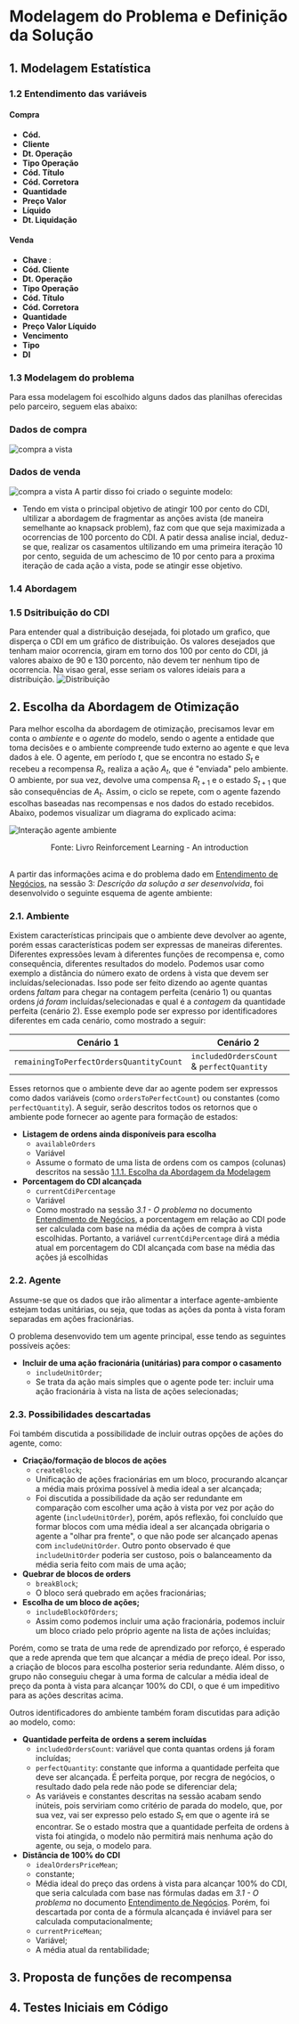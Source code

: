 # Modelagem do Problema e Definição da Solução

## 1. Modelagem Estatística
### 1.2 Entendimento das variáveis
#### Compra
- **Cód.** 
- **Cliente** 
- **Dt. Operação** 	
- **Tipo Operação**	
- **Cód. Título**	
- **Cód. Corretora**	
- **Quantidade**	
- **Preço	Valor** 
- **Líquido**
- **Dt. Liquidação**

#### Venda 
- **Chave** :
- **Cód. Cliente**	
- **Dt. Operação**	
- **Tipo Operação**	
- **Cód. Título**	
- **Cód. Corretora**	
- **Quantidade**	
- **Preço	Valor Líquido**	
- **Vencimento**	
- **Tipo**	
- **DI**

### 1.3 Modelagem do problema
Para essa modelagem foi escolhido alguns dados das planilhas oferecidas pelo parceiro, seguem elas abaixo:
### Dados de compra
![compra  a vista](./img/modelagem-estatistica/compra.png)
### Dados de venda
![compra  a vista](./img/modelagem-estatistica/venda.png)
A partir disso foi criado o seguinte modelo:
- Tendo em vista o principal objetivo de atingir 100 por cento do CDI, ultilizar a abordagem de fragmentar as anções avista (de maneira semelhante ao knapsack problem), faz com que que seja maximizada a ocorrencias de 100 porcento do CDI. A patir dessa analise incial, deduz-se que, realizar os casamentos ultilizando em uma primeira iteração 10 por cento, seguida de um achescimo de 10 por cento para a proxima iteração de cada ação a vista, pode se atingir esse objetivo.

### 1.4 Abordagem
### 1.5 Dsitribuição do CDI 
Para entender qual a distribuição desejada, foi plotado um grafico, que disperça o CDI em um gráfico de distribuição. Os valores desejados que tenham maior ocorrencia, giram em torno dos 100 por cento do CDI, já valores abaixo de 90 e 130 porcento, não devem ter nenhum tipo de ocorrencia. Na visao geral, esse seriam os valores ideiais para a distribuição.
![Distribuição](./img/modelagem-estatistica/distribuicao.png)


## 2. Escolha da Abordagem de Otimização 

Para melhor escolha da abordagem de otimização, precisamos levar em conta o _ambiente_ e o _agente_ do modelo, sendo o agente a entidade que toma decisões e o ambiente compreende tudo externo ao agente e que leva dados à ele. O agente, em período $t$, que se encontra no estado $S_t$ e recebeu a recompensa $R_t$, realiza a ação $A_t$, que é "enviada" pelo ambiente. O ambiente, por sua vez, devolve uma compensa $R_{t+1}$ e o estado $S_{t+1}$ que são consequências de $A_t$. Assim, o ciclo se repete, com o agente fazendo escolhas baseadas nas recompensas e nos dados do estado recebidos. Abaixo, podemos visualizar um diagrama do explicado acima:

![Interação agente ambiente](./img/interacaoAgenteAmbiente.png)
<div align="center">
Fonte: Livro Reinforcement Learning - An introduction
</div>
</br>

A partir das informações acima e do problema dado em [Entendimento de Negócios](/docs/entendimentoDeNegocios.md), na sessão 3: _Descrição da solução a ser desenvolvida_, foi desenvolvido o seguinte esquema de agente ambiente:

### 2.1. Ambiente

Existem características principais que o ambiente deve devolver ao agente, porém essas características podem ser expressas de maneiras diferentes. Diferentes expressões levam à diferentes funções de recompensa e, como consequência, diferentes resultados do modelo. Podemos usar como exemplo a distância do número exato de ordens à vista que devem ser incluídas/selecionadas. Isso pode ser feito dizendo ao agente quantas ordens _faltam_ para chegar na contagem perfeita (cenário 1) ou quantas ordens _já foram_ incluídas/selecionadas e qual é a _contagem_ da quantidade perfeita (cenário 2). Esse exemplo pode ser expresso por identificadores diferentes em cada cenário, como mostrado a seguir:

| Cenário 1                               | Cenário 2                                 |
| --------------------------------------- | ----------------------------------------- |
| `remainingToPerfectOrdersQuantityCount` | `includedOrdersCount` & `perfectQuantity` |

Esses retornos que o ambiente deve dar ao agente podem ser expressos como dados variáveis (como `ordersToPerfectCount`) ou constantes (como `perfectQuantity`). A seguir, serão descritos todos os retornos que o ambiente pode fornecer ao agente para formação de estados:

- **Listagem de ordens ainda disponíveis para escolha**
  - `availableOrders`
  - Variável
  - Assume o formato de uma lista de ordens com os campos (colunas) descritos na sessão [1.1.1. Escolha da Abordagem da Modelagem](#111-modelagem-estatística)
- **Porcentagem do CDI alcançada**
  - `currentCdiPercentage`
  - Variável
  - Como mostrado na sessão _3.1 - O problema_ no documento [Entendimento de Negócios](./entendimentoDeNegocios.md), a porcentagem em relação ao CDI pode ser calculada com base na média da ações de compra à vista escolhidas. Portanto, a variável `currentCdiPercentage` dirá a média atual em porcentagem do CDI alcançada com base na média das ações já escolhidas

### 2.2. Agente

Assume-se que os dados que irão alimentar a interface agente-ambiente estejam todas unitárias, ou seja, que todas as ações da ponta à vista foram separadas em ações fracionárias.

O problema desenvovido tem um agente principal, esse tendo as seguintes possíveis ações:

- **Incluir de uma ação fracionária (unitárias) para compor o casamento**
  - `includeUnitOrder`;
  - Se trata da ação mais simples que o agente pode ter: incluir uma ação fracionária à vista na lista de ações selecionadas;

### 2.3. Possibilidades descartadas

Foi também discutida a possibilidade de incluir outras opções de ações do agente, como:

- **Criação/formação de blocos de ações**
  - `createBlock`;
  - Unificação de ações fracionárias em um bloco, procurando alcançar a média mais próxima possível à media ideal a ser alcançada;
  - Foi discutida a possibilidade da ação ser redundante em comparação com escolher uma ação à vista por vez por ação do agente (`includeUnitOrder`), porém, após reflexão, foi concluído que formar blocos com uma média ideal a ser alcançada obrigaria o agente a "olhar pra frente", o que não pode ser alcançado apenas com `includeUnitOrder`. Outro ponto observado é que `includeUnitOrder` poderia ser custoso, pois o balanceamento da média seria feito com mais de uma ação;
- **Quebrar de blocos de orders**
  - `breakBlock`;
  - O bloco será quebrado em ações fracionárias;
- **Escolha de um bloco de ações;**
  - `includeBlockOfOrders`;
  - Assim como podemos incluir uma ação fracionária, podemos incluir um bloco criado pelo próprio agente na lista de ações incluídas;

Porém, como se trata de uma rede de aprendizado por reforço, é esperado que a rede aprenda que tem que alcançar a média de preço ideal. Por isso, a criação de blocos para escolha posterior seria redundante. Além disso, o grupo não conseguiu chegar à uma forma de calcular a média ideal de preço da ponta à vista para alcançar 100% do CDI, o que é um impeditivo para as ações descritas acima.

Outros identificadores do ambiente também foram discutidas para adição ao modelo, como:

- **Quantidade perfeita de ordens a serem incluídas**
  - `includedOrdersCount`: variável que conta quantas ordens já foram incluídas;
  - `perfectQuantity`: constante que informa a quantidade perfeita que deve ser alcançada. É perfeita porque, por recgra de negócios, o resultado dado pela rede não pode se diferenciar dela;
  - As variáveis e constantes descritas na sessão acabam sendo inúteis, pois serviriam como critério de parada do modelo, que, por sua vez, vai ser expresso pelo estado $S_t$ em que o agente irá se encontrar. Se o estado mostra que a quantidade perfeita de ordens à vista foi atingida, o modelo não permitirá mais nenhuma ação do agente, ou seja, o modelo para.
- **Distância de 100% do CDI**
  - `idealOrdersPriceMean`;
  - constante;
  - Média ideal do preço das ordens à vista para alcançar 100% do CDI, que seria calculada com base nas fórmulas dadas em _3.1 - O problema_ no documento [Entendimento de Negócios](./entendimentoDeNegocios.md). Porém, foi descartada por conta de a fórmula alcançada é inviável para ser calculada computacionalmente;
  - `currentPriceMean`;
  - Variável;
  - A média atual da rentabilidade;

## 3. Proposta de funções de recompensa

## 4. Testes Iniciais em Código
